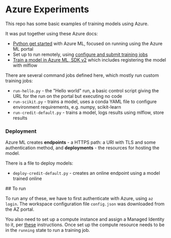 # Azure Experiments

This repo has some basic examples of training models using Azure. 

It was put together using these Azure docs:

* [Python get started](https://learn.microsoft.com/en-us/azure/machine-learning/tutorial-1st-experiment-hello-world?view=azureml-api-1) with Azure ML, focused on running using the Azure ML portal
* Set up to run remotely, using [configure and submit training jobs](https://learn.microsoft.com/en-us/azure/machine-learning/how-to-set-up-training-targets?view=azureml-api-1#select-a-compute-target)
* [Train a model in Azure ML, SDK v2](https://learn.microsoft.com/en-us/azure/machine-learning/tutorial-train-model?view=azureml-api-2) which includes registering the model with mlflow

There are several command jobs defined here, which mostly run custom training jobs:
* `run-hello.py` - the "Hello world" run, a basic control script giving the URL for the run on the portal but executing no code
* `run-scikit.py` - trains a model, uses a conda YAML file to configure environment requirements, e.g. numpy, scikit-learn
* `run-credit-default.py` - trains a model, logs results using mlflow, store results

### Deployment 
Azure ML creates **endpoints** - a HTTPS path: a URI with TLS and some authentication method, and **deployments** - the resources for hosting the model.  

There is a file to deploy models:
* `deploy-credit-default.py` - creates an online endpoint using a model trained online


## To run

To run any of these, we have to first authenticate with Azure, using `az login`. The workspace configuration file `config.json` was downloaded from the AZ portal. 

You also need to set up a compute instance and assign a Managed Identity to it, per [these](https://learn.microsoft.com/en-us/answers/questions/1377394/failed-to-pull-docker-image-from-acr-to-azure-ml) instructions. Once set up the compute resource needs to be in the `running` state to run a training job. 